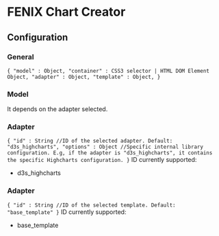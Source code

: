 # FENIX Chart Creator

## Configuration

### General
`
{
    "model" : Object,
    "container" : CSS3 selector | HTML DOM Element Object,
    "adapter" : Object,
    "template" : Object,
}
`

### Model
It depends on the adapter selected.

### Adapter
`
{
    "id" : String //ID of the selected adapter. Default: "d3s_highcharts",
    "options" : Object //Specific internal library configuration. E.g, if the adapter is "d3s_highcharts", it contains the specific Highcharts configuration.
}
`
ID currently supported:
* d3s_highcharts

### Adapter
`
{
   "id" : String //ID of the selected template. Default: "base_template"
}
`
ID currently supported:
* base_template
